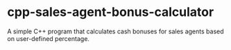 # cpp-sales-agent-bonus-calculator
A simple C++ program that calculates cash bonuses for sales agents based on user-defined percentage.
